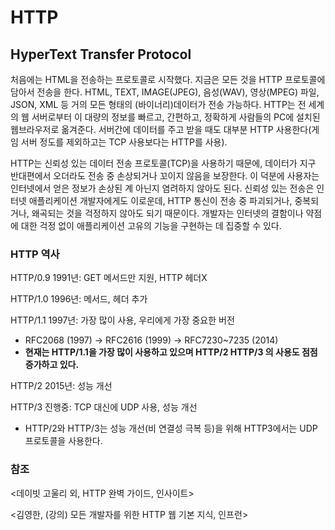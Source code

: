 # HTTP

## **HyperText Transfer Protocol**

처음에는 HTML을 전송하는 프로토콜로 시작했다. 지금은 모든 것을 HTTP 프로토콜에 담아서 전송을 한다. HTML, TEXT, IMAGE(JPEG), 음성(WAV), 영상(MPEG) 파일, JSON, XML 등 거의 모든 형태의 (바이너리)데이터가 전송 가능하다. HTTP는 전 세계의 웹 서버로부터 이 대량의 정보를 빠르고, 간편하고, 정확하게 사람들의 PC에 설치된 웹브라우저로 옮겨준다. 서버간에 데이터를 주고 받을 때도 대부분 HTTP 사용한다(게임 서버 정도를 제외하고는 TCP 사용보다는 HTTP를 사용).

HTTP는 신뢰성 있는 데이터 전송 프로토콜(TCP)을 사용하기 때문에, 데이터가 지구 반대편에서 오더라도 전송 중 손상되거나 꼬이지 않음을 보장한다. 이 덕분에 사용자는 인터넷에서 얻은 정보가 손상된 계 아닌지 염려하지 않아도 된다. 신뢰성 있는 전송은 인터넷 애플리케이션 개발자에게도 이로운데, HTTP 통신이 전송 중 파괴되거나, 중복되거나, 왜곡되는 것을 걱정하지 않아도 되기 때문이다. 개발자는 인터넷의 결함이나 약점에 대한 걱정 없이 애플리케이션 고유의 기능을 구현하는 데 집중할 수 있다.

### HTTP 역사

HTTP/0.9 1991년: GET 메서드만 지원, HTTP 헤더X

HTTP/1.0 1996년: 메서드, 헤더 추가

HTTP/1.1 1997년: 가장 많이 사용, 우리에게 가장 중요한 버전

- RFC2068 (1997) -> RFC2616 (1999) -> RFC7230~7235 (2014)
- **현재는 HTTP/1.1을 가장 많이 사용하고 있으며 HTTP/2 HTTP/3 의 사용도 점점 증가하고 있다.**

HTTP/2 2015년: 성능 개선

HTTP/3 진행중: TCP 대신에 UDP 사용, 성능 개선

- HTTP/2와 HTTP/3는 성능 개선(비 연결성 극복 등)을 위해 HTTP3에서는 UDP 프로토콜을 사용한다.

### 참조

<데이빗 고울리 외, HTTP 완벽 가이드, 인사이트>

<김영한, (강의) 모든 개발자를 위한 HTTP 웹 기본 지식, 인프런>
